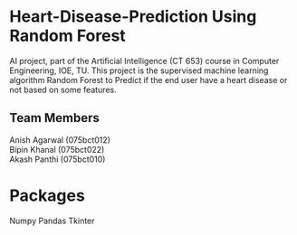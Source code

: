 # Heart-Disease-Prediction Using Random Forest
AI project, part of the Artificial Intelligence (CT 653) course in Computer Engineering, IOE, TU.
This project is the supervised machine learning algorithm Random Forest to Predict if the end user have a heart disease or not based on some features.

## Team Members
Anish Agarwal (075bct012)</br>
Bipin Khanal (075bct022)</br>
Akash Panthi (075bct010)</br>

# Packages
Numpy
Pandas
Tkinter
